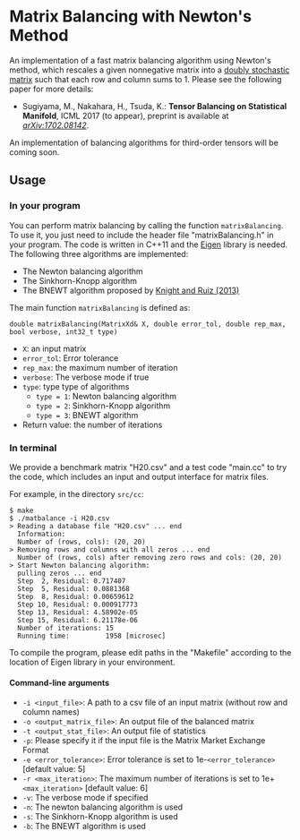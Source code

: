 # Matrix Balancing with Newton's Method
An implementation of a fast matrix balancing algorithm using Newton's method, which rescales a given nonnegative matrix into a [doubly stochastic matrix](https://en.wikipedia.org/wiki/Doubly_stochastic_matrix) such that each row and column sums to 1.
Please see the following paper for more details:
* Sugiyama, M., Nakahara, H., Tsuda, K.: **Tensor Balancing on Statistical Manifold**, ICML 2017 (to appear), preprint is available at *[arXiv:1702.08142](https://arxiv.org/abs/1702.08142)*.

An implementation of balancing algorithms for third-order tensors will be coming soon.


## Usage
### In your program
You can perform matrix balancing by calling the function `matrixBalancing`.
To use it, you just need to include the header file "matrixBalancing.h" in your program.
The code is written in C++11 and the [Eigen](http://eigen.tuxfamily.org) library is needed.  
The following three algorithms are implemented:
* The Newton balancing algorithm
* The Sinkhorn-Knopp algorithm
* The BNEWT algorithm proposed by [Knight and Ruiz (2013)](https://academic.oup.com/imajna/article-abstract/33/3/1029/659457/A-fast-algorithm-for-matrix-balancing?redirectedFrom=fulltext)

The main function `matrixBalancing` is defined as:
```
double matrixBalancing(MatrixXd& X, double error_tol, double rep_max, bool verbose, int32_t type)
```
* `X`: an input matrix
* `error_tol`: Error tolerance
* `rep_max`: the maximum number of iteration
* `verbose`: The verbose mode if true
* `type`: type type of algorithms
  * `type = 1`: Newton balancing algorithm
  * `type = 2`: Sinkhorn-Knopp algorithm
  * `type = 3`: BNEWT algorithm
* Return value: the number of iterations

### In terminal
We provide a benchmark matrix "H20.csv" and a test code "main.cc" to try the code, which includes an input and output interface for matrix files.

For example, in the directory `src/cc`:
```
$ make
$ ./matbalance -i H20.csv
> Reading a database file "H20.csv" ... end
  Information:
  Number of (rows, cols): (20, 20)
> Removing rows and columns with all zeros ... end
  Number of (rows, cols) after removing zero rows and cols: (20, 20)
> Start Newton balancing algorithm:
  pulling zeros ... end
  Step  2, Residual: 0.717407
  Step  5, Residual: 0.0881368
  Step  8, Residual: 0.00659612
  Step 10, Residual: 0.000917773
  Step 13, Residual: 4.58902e-05
  Step 15, Residual: 6.21178e-06
  Number of iterations: 15
  Running time:         1958 [microsec]
```
To compile the program, please edit paths in the "Makefile" according to the location of Eigen library in your environment.

#### Command-line arguments
* `-i <input_file>`: A path to a csv file of an input matrix (without row and column names)  
* `-o <output_matrix_file>`: An output file of the balanced matrix  
* `-t <output_stat_file>`: An output file of statistics  
* `-p`: Please specify it if the input file is the Matrix Market Exchange Format  
* `-e <error_tolerance>`: Error tolerance is set to 1e-`<error_tolerance>` [default value: 5]  
* `-r <max_iteration>`: The maximum number of iterations is set to 1e+`<max_iteration>` [default value: 6]  
* `-v`: The verbose mode if specified  
* `-n`: The newton balancing algorithm is used  
* `-s`: The Sinkhorn-Knopp algorithm is used  
* `-b`: The BNEWT algorithm is used
